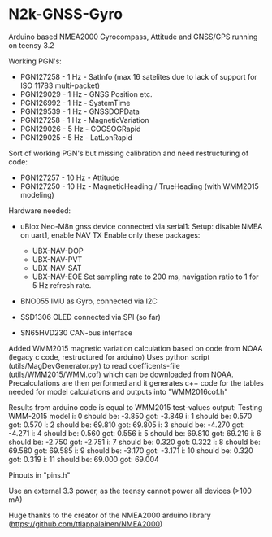# N2k-GNSS-Gyro
Arduino based NMEA2000 Gyrocompass, Attitude and GNSS/GPS running on teensy 3.2


Working PGN's:
* PGN127258 -  1 Hz - SatInfo (max 16 satelites due to lack of support for ISO 11783 multi-packet)
* PGN129029 -  1 Hz - GNSS Position etc.
* PGN126992 -  1 Hz - SystemTime
* PGN129539 -  1 Hz - GNSSDOPData
* PGN127258 -  1 Hz - MagneticVariation
* PGN129026 -  5 Hz - COGSOGRapid
* PGN129025 -  5 Hz - LatLonRapid

Sort of working PGN's but missing calibration and need restructuring of code:
* PGN127257 - 10 Hz - Attitude
* PGN127250 - 10 Hz - MagneticHeading / TrueHeading (with WMM2015 modeling)


Hardware needed:

* uBlox Neo-M8n gnss device connected via serial1:
Setup: disable NMEA on uart1, enable NAV TX
Enable only these packages:
    - UBX-NAV-DOP
    - UBX-NAV-PVT
    - UBX-NAV-SAT
    - UBX-NAV-EOE
Set sampling rate to 200 ms, navigation ratio to 1 for 5 Hz refresh rate.

* BNO055 IMU as Gyro, connected via I2C

* SSD1306 OLED connected via SPI (so far)

* SN65HVD230 CAN-bus interface


Added WMM2015 magnetic variation calculation based on code from NOAA (legacy c code, restructured for arduino)
Uses python script (utils/MagDevGenerator.py) to read coefficents-file (utils/WMM2015/WMM.cof) which can be 
downloaded from NOAA. Precalculations are then performed and it generates c++ code for the tables needed for
model calculations and outputs into "WMM2016cof.h"

Results from arduino code is equal to WMM2015 test-values
output:
    Testing WMM-2015 model
    i: 0 should be: -3.850 got: -3.849
    i: 1 should be: 0.570 got: 0.570
    i: 2 should be: 69.810 got: 69.805
    i: 3 should be: -4.270 got: -4.271
    i: 4 should be: 0.560 got: 0.556
    i: 5 should be: 69.810 got: 69.219
    i: 6 should be: -2.750 got: -2.751
    i: 7 should be: 0.320 got: 0.322
    i: 8 should be: 69.580 got: 69.585
    i: 9 should be: -3.170 got: -3.171
    i: 10 should be: 0.320 got: 0.319
    i: 11 should be: 69.000 got: 69.004

Pinouts in "pins.h"

Use an external 3.3 power, as the teensy cannot power all devices (>100 mA)

Huge thanks to the creator of the NMEA2000 arduino library (https://github.com/ttlappalainen/NMEA2000)